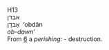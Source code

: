 <body>
  <p>H13<br>  אבדן  <br> אָבדָּן  ‎  ‘obdân  <br><i>ob-dawn‘ </i><br>From <a href="h0006.htm">6</a>  a <i>perishing: - </i>destruction.<br></p>
 </body>